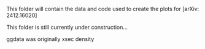 This folder will contain the data and code used to create the plots for [arXiv: 2412.16020]

This folder is still currently under construction...


ggdata was originally xsec density